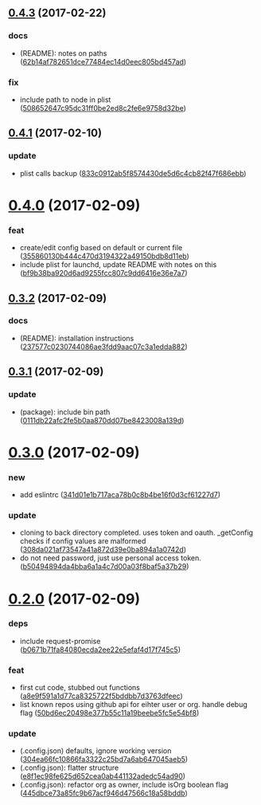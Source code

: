 <a name="0.4.3"></a>
## [0.4.3](https://github.com/mtechaccess/git-backup/compare/0.4.1...v0.4.3) (2017-02-22)


### docs

* (README): notes on paths ([62b14af782651dce77484ec14d0eec805bd457ad](https://github.com/mtechaccess/git-backup/commit/62b14af782651dce77484ec14d0eec805bd457ad))

### fix

* include path to node in plist ([508652647c95dc31ff0be2ed8c2fe6e9758d32be](https://github.com/mtechaccess/git-backup/commit/508652647c95dc31ff0be2ed8c2fe6e9758d32be))



<a name="0.4.1"></a>
## [0.4.1](https://github.com/mtechaccess/git-backup/compare/0.4.0...0.4.1) (2017-02-10)


### update

* plist calls backup ([833c0912ab5f8574430de5d6c4cb82f47f686ebb](https://github.com/mtechaccess/git-backup/commit/833c0912ab5f8574430de5d6c4cb82f47f686ebb))



<a name="0.4.0"></a>
# [0.4.0](https://github.com/mtechaccess/git-backup/compare/0.3.2...0.4.0) (2017-02-09)


### feat

* create/edit config based on default or current file ([355860130b444c470d3194322a49150bdb8d11eb](https://github.com/mtechaccess/git-backup/commit/355860130b444c470d3194322a49150bdb8d11eb))
* include plist for launchd, update README with notes on this ([bf9b38ba920d6ad9255fcc807c9dd6416e36e7a7](https://github.com/mtechaccess/git-backup/commit/bf9b38ba920d6ad9255fcc807c9dd6416e36e7a7))



<a name="0.3.2"></a>
## [0.3.2](https://github.com/mtechaccess/git-backup/compare/0.3.1...0.3.2) (2017-02-09)


### docs

* (README): installation instructions ([237577c0230744086ae3fdd9aac07c3a1edda882](https://github.com/mtechaccess/git-backup/commit/237577c0230744086ae3fdd9aac07c3a1edda882))



<a name="0.3.1"></a>
## [0.3.1](https://github.com/mtechaccess/git-backup/compare/0.3.0...0.3.1) (2017-02-09)


### update

* (package): include bin path ([0111db22afc2fe5b0aa870dd07be8423008a139d](https://github.com/mtechaccess/git-backup/commit/0111db22afc2fe5b0aa870dd07be8423008a139d))



<a name="0.3.0"></a>
# [0.3.0](https://github.com/mtechaccess/git-backup/compare/0.2.0...0.3.0) (2017-02-09)


### new

* add eslintrc ([341d01e1b717aca78b0c8b4be16f0d3cf61227d7](https://github.com/mtechaccess/git-backup/commit/341d01e1b717aca78b0c8b4be16f0d3cf61227d7))

### update

* cloning to back directory completed. uses token and oauth. _getConfig checks if config values are malformed ([308da021af73547a41a872d39e0ba894a1a0742d](https://github.com/mtechaccess/git-backup/commit/308da021af73547a41a872d39e0ba894a1a0742d))
* do not need password, just use personal access token. ([b50494894da4bba6a1a4c7d00a03f8baf5a37b29](https://github.com/mtechaccess/git-backup/commit/b50494894da4bba6a1a4c7d00a03f8baf5a37b29))



<a name="0.2.0"></a>
# [0.2.0](https://github.com/mtechaccess/git-backup/compare/a8e9f591a1d77ca8325722f5bddbb7d3763dfeec...0.2.0) (2017-02-09)


### deps

* include request-promise ([b0671b71fa84080ecda2ee22e5efaf4d17f745c5](https://github.com/mtechaccess/git-backup/commit/b0671b71fa84080ecda2ee22e5efaf4d17f745c5))

### feat

* first cut code, stubbed out functions ([a8e9f591a1d77ca8325722f5bddbb7d3763dfeec](https://github.com/mtechaccess/git-backup/commit/a8e9f591a1d77ca8325722f5bddbb7d3763dfeec))
* list known repos using github api for eihter user or org. handle debug flag ([50bd6ec20498e377b55c11a19beebe5fc5e54bf8](https://github.com/mtechaccess/git-backup/commit/50bd6ec20498e377b55c11a19beebe5fc5e54bf8))

### update

* (.config.json) defaults, ignore working version ([304ea66fc10866fa3322c25bd7a6ab647045aeb5](https://github.com/mtechaccess/git-backup/commit/304ea66fc10866fa3322c25bd7a6ab647045aeb5))
* (.config.json): flatter structure ([e8f1ec98fe625d652cea0ab441132adedc54ad90](https://github.com/mtechaccess/git-backup/commit/e8f1ec98fe625d652cea0ab441132adedc54ad90))
* (.config.json): refactor org as owner, include isOrg boolean flag ([445dbce73a85fc9b67acf946d47566c18a58bddb](https://github.com/mtechaccess/git-backup/commit/445dbce73a85fc9b67acf946d47566c18a58bddb))



